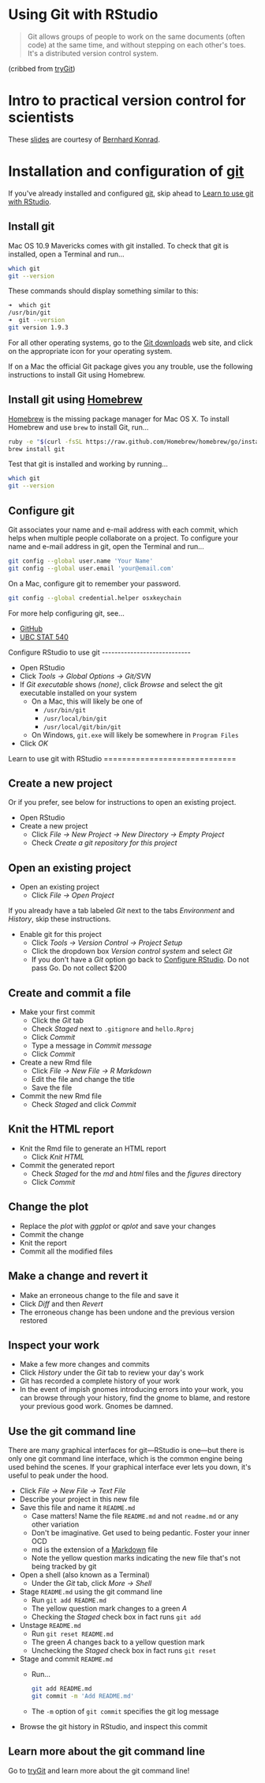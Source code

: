 Using Git with RStudio
======================

> Git allows groups of people to work on the same documents (often code)
at the same time, and without stepping on each other's toes. It's a
distributed version control system.

(cribbed from [tryGit][trygit])

Intro to practical version control for scientists
=================================================

These [slides][slides] are courtesy of [Bernhard Konrad][konrad].

[konrad]: https://github.com/BernhardKonrad
[slides]: http://htmlpreview.github.io/?https://github.com/BernhardKonrad/2014-02-22-SFU/blob/gh-pages/BK-slides/git-intro.slides.html

Installation and configuration of [git][git]
============================================

If you've already installed and configured [git][git], skip ahead to
[Learn to use git with RStudio](#learngit).

[git]: http://git-scm.com

Install git
-----------

Mac OS 10.9 Mavericks comes with git installed. To check that git is installed,
open a Terminal and run…

```sh
which git
git --version
```

These commands should display something similar to this:

```sh
➜  which git
/usr/bin/git
➜  git --version
git version 1.9.3
```

For all other operating systems, go to the [Git downloads][gitdownloads] web
site, and click on the appropriate icon for your operating system.

If on a Mac the official Git package gives you any trouble, use the following
instructions to install Git using Homebrew.

[gitdownloads]: http://git-scm.com/downloads

Install git using [Homebrew][homebrew]
--------------------------------------

[Homebrew][homebrew] is the missing package manager for Mac OS X. To install
Homebrew and use `brew` to install Git, run…

```sh
ruby -e "$(curl -fsSL https://raw.github.com/Homebrew/homebrew/go/install)"
brew install git
```

Test that git is installed and working by running…

```sh
which git
git --version
```

[homebrew]: http://brew.sh

Configure git
-------------

Git associates your name and e-mail address with each commit, which helps when
multiple people collaborate on a project. To configure your name and e-mail
address in git, open the Terminal and run…

```sh
git config --global user.name 'Your Name'
git config --global user.email 'your@email.com'
```

On a Mac, configure git to remember your password.

```sh
git config --global credential.helper osxkeychain
```

For more help configuring git, see…

+ [GitHub][setupgit]
+ [UBC STAT 540][stat540]

[setupgit]: https://github.com/jennybc/stat540_2014/blob/master/seminars/seminar92_git.md
[stat540]: https://github.com/jennybc/stat540_2014/blob/master/seminars/seminar92_git.md

<a name="configurerstudio">
Configure RStudio to use git
----------------------------
</a>

+ Open RStudio
+ Click *Tools -> Global Options -> Git/SVN*
+ If *Git executable* shows *(none)*, click *Browse* and select the git
  executable installed on your system
  - On a Mac, this will likely be one of
    - `/usr/bin/git`
    - `/usr/local/bin/git`
    - `/usr/local/git/bin/git`
  - On Windows, `git.exe` will likely be somewhere in `Program Files`
+ Click *OK*

<a name="learngit">
Learn to use git with RStudio
=============================
</a>

Create a new project
--------------------

Or if you prefer, see below for instructions to open an existing project.

+ Open RStudio
+ Create a new project
  - Click *File -> New Project -> New Directory -> Empty Project*
  - Check *Create a git repository for this project*

Open an existing project
------------------------

+ Open an existing project
  - Click *File -> Open Project*

If you already have a tab labeled *Git* next to the tabs *Environment* and
*History*, skip these instructions.

+ Enable git for this project
  - Click *Tools -> Version Control -> Project Setup*
  - Click the dropdown box *Version control system* and select *Git*
  - If you don't have a *Git* option go back to [Configure RStudio](#configurerstudio). Do not pass Go. Do not collect $200

Create and commit a file
------------------------

+ Make your first commit
  - Click the *Git* tab
  - Check *Staged* next to `.gitignore` and `hello.Rproj`
  - Click *Commit*
  - Type a message in *Commit message*
  - Click *Commit*
+ Create a new Rmd file
  - Click *File -> New File -> R Markdown*
  - Edit the file and change the title
  - Save the file
+ Commit the new Rmd file
  - Check *Staged* and click *Commit*

Knit the HTML report
--------------------

+ Knit the Rmd file to generate an HTML report
  - Click *Knit HTML*
+ Commit the generated report
  - Check *Staged* for the *md* and *html* files and the *figures* directory
  - Click *Commit*

Change the plot
---------------

+ Replace the *plot* with *ggplot* or *qplot* and save your changes
+ Commit the change
+ Knit the report
+ Commit all the modified files

Make a change and revert it
---------------------------

+ Make an erroneous change to the file and save it
+ Click *Diff* and then *Revert*
+ The erroneous change has been undone and the previous version restored

Inspect your work
-----------------

+ Make a few more changes and commits
+ Click *History* under the *Git* tab to review your day's work
+ Git has recorded a complete history of your work
+ In the event of impish gnomes introducing errors into your work, you can
  browse through your history, find the gnome to blame, and restore your
  previous good work. Gnomes be damned.

Use the git command line
------------------------

There are many graphical interfaces for git—RStudio is one—but there
is only one git command line interface, which is the common engine
being used behind the scenes. If your graphical interface ever lets
you down, it's useful to peak under the hood.

+ Click *File -> New File -> Text File*
+ Describe your project in this new file
+ Save this file and name it `README.md`
  - Case matters! Name the file `README.md` and not `readme.md` or any
    other variation
  - Don't be imaginative. Get used to being pedantic. Foster your inner OCD
  - md is the extension of a [Markdown](markdown) file
  - Note the yellow question marks indicating the new file that's not
    being tracked by git
+ Open a shell (also known as a Terminal)
  - Under the *Git* tab, click *More -> Shell*
+ Stage `README.md` using the git command line
  - Run `git add README.md`
  - The yellow question mark changes to a green *A*
  - Checking the *Staged* check box in fact runs `git add`
+ Unstage `README.md`
  - Run `git reset README.md`
  - The green *A* changes back to a yellow question mark
  - Unchecking the *Staged* check box in fact runs `git reset`
+ Stage and commit `README.md`
  - Run…

    ```sh
    git add README.md
    git commit -m 'Add README.md'
    ```
  - The `-m` option of `git commit` specifies the git log message
+ Browse the git history in RStudio, and inspect this commit

[markdown]: https://help.github.com/articles/markdown-basics

Learn more about the git command line
-------------------------------------

Go to [tryGit][tryGit] and learn more about the git command line!

[tryGit]: http://try.github.io
